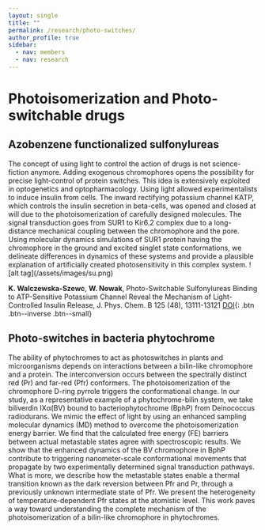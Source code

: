 ```yaml
---
layout: single
title: ""
permalink: /research/photo-switches/
author_profile: true
sidebar:
  - nav: members
  - nav: research
---
```


<h1> Photoisomerization and Photo-switchable drugs</h1>
<h2>Azobenzene functionalized sulfonylureas</h2> 
The concept of using light to control the action of drugs is not science-fiction anymore. Adding exogenous chromophores opens the possibility for precise light-control of protein switches. This idea is extensively exploited in optogenetics and optopharmacology. Using light allowed experimentalists to induce insulin from cells. The inward rectifying potassium channel KATP, which controls the insulin secretion in beta-cells, was opened and closed at will due to the photoisomerization of carefully designed molecules. The signal transduction goes from SUR1 to Kir6.2 complex due to a long-distance mechanical coupling between the chromophore and the pore. Using molecular dynamics simulations of SUR1 protein having the chromophore in the ground and excited singlet state conformations, we delineate differences in dynamics of these systems and provide a plausible explanation of artificially created photosensitivity in this complex system. 
![alt tag](/assets/images/su.png)   

__K. Walczewska-Szewc__, __W. Nowak__, Photo-Switchable Sulfonylureas Binding to ATP-Sensitive Potassium Channel Reveal the Mechanism of Light-Controlled Insulin Release, J. Phys. Chem. B 125 (48), 13111-13121 [DOI](https://doi.org/10.1021/acs.jpcb.1c07292){: .btn .btn--inverse .btn--small}

<h2>Photo-switches in bacteria phytochrome</h2> 
The ability of phytochromes to act as photoswitches in plants and microorganisms depends on interactions between a bilin-like chromophore and a protein. The interconversion occurs between the spectrally distinct red (Pr) and far-red (Pfr) conformers. The photoisomerization of the chromophore D-ring pyrrole triggers the conformational change. In our study, as a representative example of a phytochrome-bilin system, we take biliverdin IXα(BV) bound to bacteriophytochrome (BphP) from Deinococcus radiodurans. We mimic the effect of light by using an enhanced sampling molecular dynamics (MD) method to overcome the photoisomerization energy barrier. We find that the calculated free energy (FE) barriers between actual metastable states agree with spectroscopic results. We show that the enhanced dynamics of the BV chromophore in BphP contribute to triggering nanometer-scale conformational movements that propagate by two experimentally determined signal transduction pathways. What is more, we describe how the metastable states enable a thermal transition known as the dark reversion between Pfr and Pr, through a previously unknown intermediate state of Pfr. We present the heterogeneity of temperature-dependent Pfr states at the atomistic level. This work paves a way toward understanding the complete mechanism of the photoisomerization of a bilin-like chromophore in phytochromes.
